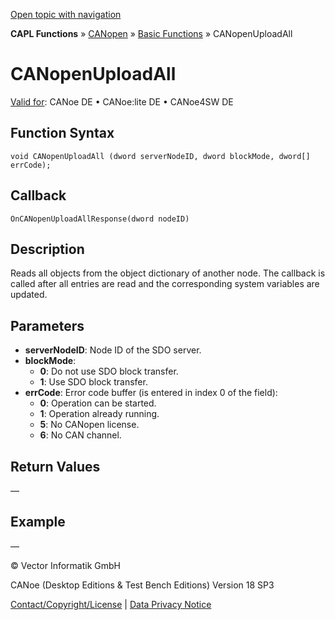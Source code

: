 [Open topic with navigation](../../../../../../CANoeDEFamily.htm#Topics/CAPLFunctions/CANopen/CANopenBasic/Functions/CAPLfunctionsCANopenUploadAll.md)

**CAPL Functions** » [CANopen](../../CAPLfunctionsCANopenOverview.md) » [Basic Functions](../CAPLfunctionsCANopenBasicOverview.md) » CANopenUploadAll

# CANopenUploadAll

[Valid for](../../../../Shared/FeatureAvailability.md): CANoe DE • CANoe:lite DE • CANoe4SW DE

## Function Syntax

```plaintext
void CANopenUploadAll (dword serverNodeID, dword blockMode, dword[] errCode);
```

## Callback

```plaintext
OnCANopenUploadAllResponse(dword nodeID)
```

## Description

Reads all objects from the object dictionary of another node. The callback is called after all entries are read and the corresponding system variables are updated.

## Parameters

- **serverNodeID**: Node ID of the SDO server.
- **blockMode**: 
  - **0**: Do not use SDO block transfer.
  - **1**: Use SDO block transfer.
- **errCode**: Error code buffer (is entered in index 0 of the field):
  - **0**: Operation can be started.
  - **1**: Operation already running.
  - **5**: No CANopen license.
  - **6**: No CAN channel.

## Return Values

—

## Example

—

© Vector Informatik GmbH

CANoe (Desktop Editions & Test Bench Editions) Version 18 SP3

[Contact/Copyright/License](../../../../Shared/ContactCopyrightLicense.md) | [Data Privacy Notice](https://www.vector.com/int/en/company/get-info/privacy-policy/)
